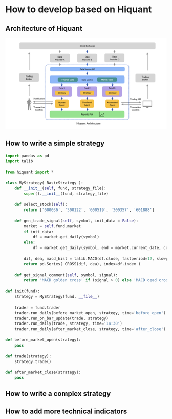 
# How to develop based on Hiquant

## Architecture of Hiquant

![Hiquant system architecture](hiquant.png)

## How to write a simple strategy

```python
import pandas as pd
import talib

from hiquant import *

class MyStrategy( BasicStrategy ):
    def __init__(self, fund, strategy_file):
        super().__init__(fund, strategy_file)

    def select_stock(self):
        return ['600036', '300122', '600519', '300357', '601888']

    def gen_trade_signal(self, symbol, init_data = False):
        market = self.fund.market
        if init_data:
            df = market.get_daily(symbol)
        else:
            df = market.get_daily(symbol, end = market.current_date, count = 26+9)

        dif, dea, macd_hist = talib.MACD(df.close, fastperiod=12, slowperiod=26, signalperiod=9)
        return pd.Series( CROSS(dif, dea), index=df.index )

    def get_signal_comment(self, symbol, signal):
        return 'MACD golden cross' if (signal > 0) else 'MACD dead cross'

def init(fund):
    strategy = MyStrategy(fund, __file__)

    trader = fund.trader
    trader.run_daily(before_market_open, strategy, time='before_open')
    trader.run_on_bar_update(trade, strategy)
    trader.run_daily(trade, strategy, time='14:30')
    trader.run_daily(after_market_close, strategy, time='after_close')

def before_market_open(strategy):
    pass

def trade(strategy):
    strategy.trade()

def after_market_close(strategy):
    pass
```

## How to write a complex strategy


## How to add more technical indicators


